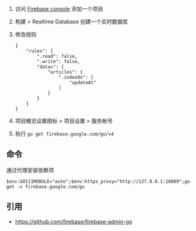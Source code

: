 1. 访问 [Firebase console](https://console.firebase.google.com/) 添加一个项目
2. 构建 > Realtime Database 创建一个实时数据库
3. 修改规则

    ```
    {
        "rules": {
            ".read": false,
            ".write": false,
            "datas": {
                "articles": {
                    ".indexOn": [
                        "updateAt"
                    ]
                }
            }
        }
    }
    ```
4. 项目概览设置图标 > 项目设置 > 服务帐号
5. 执行 `go get firebase.google.com/go/v4`
 
## 命令

通过代理安装依赖项

```
$env:GO111MODULE="auto";$env:https_proxy="http://127.0.0.1:10809";go get -v firebase.google.com/go
```

## 引用

- https://github.com/firebase/firebase-admin-go